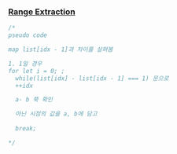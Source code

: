 ### [Range Extraction](https://www.codewars.com/kata/51ba717bb08c1cd60f00002f/train/javascript)

```js
/*
pseudo code

map list[idx - 1]과 차이를 살펴봄

1. 1일 경우
for let i = 0; ; 
  while(list[idx] - list[idx - 1] === 1) 문으로
  ++idx

  a- b 쭉 확인

  아닌 시점의 값을 a, b에 담고
  
  break;

*/
```
